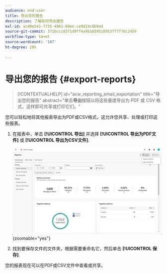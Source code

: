 ```yaml
---
audience: end-user
title: 导出您的报告
description: 了解如何导出报告
exl-id: ac48e541-7735-4961-80ee-ce9d24c8b9ad
source-git-commit: 371bccc8371d9ff4a9b1659510953ff7776c2459
workflow-type: tm+mt
source-wordcount: '107'
ht-degree: 28%

---
```


# 导出您的报告 {#export-reports}

>[!CONTEXTUALHELP]
>id="acw_reporting_email_exportation"
>title="导出您的报告"
>abstract="单击&#x200B;**导出**&#x200B;按钮以将这些量度导出为 PDF 或 CSV 格式，这样即可共享或打印它们。"

您可以轻松地将其他报表导出为PDF或CSV格式，这允许您共享、处理或打印这些报表。

1. 在报表中，单击 **[!UICONTROL 导出]** 并选择 **[!UICONTROL 导出为PDF文件]** 或 **[!UICONTROL 导出为CSV文件]**.

   ![](assets/global_report_export.png){zoomable=&quot;yes&quot;}

1. 找到要保存文件的文件夹，根据需要重命名它，然后单击 **[!UICONTROL 保存]**.

您的报表现在可以在PDF或CSV文件中查看或共享。
